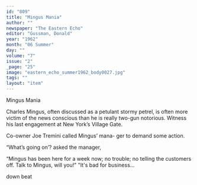 ```yaml
---
id: "809"
title: "Mingus Mania"
author: ""
newspaper: "The Eastern Echo"
editor: "Gussman, Donald"
year: "1962"
month: "06 Summer"
day: ""
volume: "7"
issue: "2"
_page: "25"
image: "eastern_echo_summer1962_body0027.jpg"
tags: ""
layout: "item"
---
```

Mingus Mania

Charles Mingus, often discussed as a petulant
stormy petrel, is often more victim of the news
conscious than he is really two-gun notorious.
Witness his last engagement at New York’s
Village Gate.

Co-owner Joe Tremini called Mingus’ mana-
ger to demand some action.

“What’s going on’? asked the manager,

“Mingus has been here for a week now; no
trouble; no telling the customers off. Talk to
Mingus, will you!" "It's bad for business...

down beat
